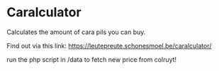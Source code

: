 # Caralculator
Calculates the amount of cara pils you can buy.

Find out via this link: 
https://leutepreute.schonesmoel.be/caralculator/

run the php script in /data to fetch new price from colruyt!
